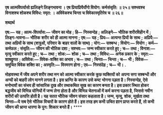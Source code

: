 **एष आत्मविपर्यासो ह्यलिङ्गे लिङ्गभावना ।** **एष प्रियाप्रियैर्योगो वियोग: कर्मसंसृति: ॥ २५॥** **सश्भवश्च विनाशश्च शोकश्च विविध: स्मृत: ।** **अविवेकश्च चिन्ता च विवेकास्मृतिरेव च ॥ २६॥** 

**शब्दार्थ** 

**एष:—** **यह** **; आत्म-विपर्यास:—** **जीवन का मोह** **; हि—** **निस्सन्देह** **; अलिङ्गे—** **भौतिक शरीरविहीन में** **; लिङ्ग-भावना—** **भौतिक** **शरीर को ही आत्मा मानना** **; एष:—** **यह** **; प्रिय—** **अत्यन्त प्रियों के साथ** **; अप्रियै:—** **तथा अप्रियों के साथ (शत्रुओं, परिवार के** **बाहर वालों के साथ)** **; योग:—** **सश्बन्ध** **; वियोग:—** **वियोग** **; कर्म—** **कर्मफल** **; संसृति:—** **जीवन की भौतिक दशा** **; सश्भव:—** **जन्म स्वीकार करते हुए** **; च—** **तथा** **; विनाश:—** **मृत्यु स्वीकार करते हुए** **; च—** **तथा** **; शोक:—** **शोक** **; च—** **तथा** **; विविध:—** **अनेक प्रकार के** **; स्मृत:—** **शाषवॢणत** **; अविवेक:—** **विवेक-शक्ति का अभाव** **; च—** **तथा** **; चिन्ता—** **चिन्ता** **; च—** **भी** **;** **विवेक—** **समुचित विवेक शक्ति का** **; अस्मृति:—** **विस्मरण होना** **; एव—** **निस्संदेह** **; च—** **भी।** **.** 

**मोहावस्था में जीव अपने शरीर तथा मन को आत्मा स्वीकार करके कुछ व्यक्तियों को** **अपना सगा सश्बन्धी और अन्यों को बाहरी लोग मानने लगता है। इस भ्रान्ति के कारण उसे कष्ट** **भोगना पड़ता है। निस्सन्देह, ऐसे मनोभावों का संचय ही सांसारिक दुख और तथाकथित सुख** **का कारण बनता है। इस प्रकार स्थित होकर बद्धजीव को विभिन्न योनियों में जन्म लेना होता है** **और विभिन्न चेतनाओं में कर्म करना पड़ता है, जिससे नवीन शरीरों की उत्पत्ति होती है। यह** **सतत भौतिक जीवन संसार कहलाता है। जन्म, मृत्यु, शोक, मूर्खता तथा चिन्ता—ये सब ऐसे** **भौतिक विचारों के कारण होते हैं। इस तरह हम कभी उचित ज्ञान प्राप्त करते हैं, तो कभी** **जीवन की भ्रान्त धारणा के पुन: शिकार बनते हैं।** **** 